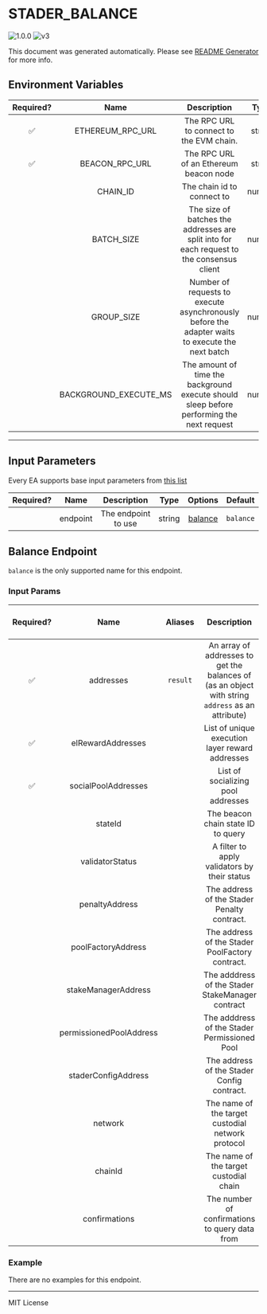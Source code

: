 # STADER_BALANCE

![1.0.0](https://img.shields.io/github/package-json/v/smartcontractkit/external-adapters-js?filename=packages/sources/stader-balance/package.json) ![v3](https://img.shields.io/badge/framework%20version-v3-blueviolet)

This document was generated automatically. Please see [README Generator](../../scripts#readme-generator) for more info.

## Environment Variables

| Required? |         Name          |                                           Description                                           |  Type  | Options | Default |
| :-------: | :-------------------: | :---------------------------------------------------------------------------------------------: | :----: | :-----: | :-----: |
|    ✅     |   ETHEREUM_RPC_URL    |                            The RPC URL to connect to the EVM chain.                             | string |         |         |
|    ✅     |    BEACON_RPC_URL     |                             The RPC URL of an Ethereum beacon node                              | string |         |         |
|           |       CHAIN_ID        |                                   The chain id to connect to                                    | number |         |   `1`   |
|           |      BATCH_SIZE       |    The size of batches the addresses are split into for each request to the consensus client    | number |         |  `15`   |
|           |      GROUP_SIZE       | Number of requests to execute asynchronously before the adapter waits to execute the next batch | number |         |  `25`   |
|           | BACKGROUND_EXECUTE_MS |    The amount of time the background execute should sleep before performing the next request    | number |         | `10000` |

---

## Input Parameters

Every EA supports base input parameters from [this list](https://github.com/smartcontractkit/ea-framework-js/blob/main/src/config/index.ts)

| Required? |   Name   |     Description     |  Type  |           Options            |  Default  |
| :-------: | :------: | :-----------------: | :----: | :--------------------------: | :-------: |
|           | endpoint | The endpoint to use | string | [balance](#balance-endpoint) | `balance` |

## Balance Endpoint

`balance` is the only supported name for this endpoint.

### Input Params

| Required? |          Name           | Aliases  |                                            Description                                            |  Type  |       Options       |   Default   | Depends On | Not Valid With |
| :-------: | :---------------------: | :------: | :-----------------------------------------------------------------------------------------------: | :----: | :-----------------: | :---------: | :--------: | :------------: |
|    ✅     |        addresses        | `result` | An array of addresses to get the balances of (as an object with string `address` as an attribute) | array  |                     |             |            |                |
|    ✅     |    elRewardAddresses    |          |                          List of unique execution layer reward addresses                          | array  |                     |             |            |                |
|    ✅     |   socialPoolAddresses   |          |                                List of socializing pool addresses                                 | array  |                     |             |            |                |
|           |         stateId         |          |                                The beacon chain state ID to query                                 | string |                     | `finalized` |            |                |
|           |     validatorStatus     |          |                           A filter to apply validators by their status                            | array  |                     |             |            |                |
|           |     penaltyAddress      |          |                            The address of the Stader Penalty contract.                            | string |                     |             |            |                |
|           |   poolFactoryAddress    |          |                          The address of the Stader PoolFactory contract.                          | string |                     |             |            |                |
|           |   stakeManagerAddress   |          |                         The adddress of the Stader StakeManager contract                          | string |                     |             |            |                |
|           | permissionedPoolAddress |          |                           The adddress of the Stader Permissioned Pool                            | string |                     |             |            |                |
|           |   staderConfigAddress   |          |                            The address of the Stader Config contract.                             | string |                     |             |            |                |
|           |         network         |          |                         The name of the target custodial network protocol                         | string |     `ethereum`      | `ethereum`  |            |                |
|           |         chainId         |          |                              The name of the target custodial chain                               | string | `goerli`, `mainnet` |  `mainnet`  |            |                |
|           |      confirmations      |          |                          The number of confirmations to query data from                           | number |                     |             |            |                |

### Example

There are no examples for this endpoint.

---

MIT License
